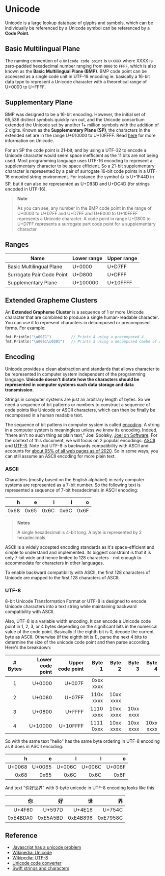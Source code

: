 # Unicode

Unicode is a large lookup database of glyphs and symbols, which can be individually be referenced by a Unicode symbol can be referenced by a **Code Point**.

## Basic Multilingual Plane

The naming convention of a `Unicode code point` is `U+XXXX` where XXXX is zero-padded hexadecimal number ranging from `0000` to `FFFF`, which is also known as the **Basic Multilingual Plane (BMP)**. BMP code point can be accessed as a single code unit in UTF-16 encoding ie. basically a 16-bit data type to represent a Unicode character with a theoretical range of U+0000 to U+FFFF.

## Supplementary Plane

BMP was designed to be a 16-bit encoding. However, the initial set of 65,536 distinct symbols quickly ran out, and the Unicode consortium extended the Unicode set by another 1+ million symbols with the addition of 2 digits. Known as the **Supplementary Plane (SP)**, the characters in the extended set are in the range U+010000 to U+10FFFF. Read [here](https://en.wikipedia.org/wiki/Unicode) for more information on Unicode.

For an SP the code point is 21-bit, and by using a UTF-32 to encode a Unicode character would seem space inefficient as the 11 bits are not being used. Most programming language uses UTF-16 encoding to represent a supplementary character to be space efficient. So a 21-bit supplementary character is represented by a pair of surrogate 16-bit code points in a UTF-16 encoded string environment. For instance the symbol 👍 is U+1F44D in SP, but it can also be represented as U+D83D and U+DC4D (for strings encoded in UTF-16).

> **Note**
>
> As you can see, any number in the BMP code point in the range of U+0000 to U+D7FF and U+D7FF and U+E000 to U+10FFFF represents a Unicode character. A code point in range U+D800 to U+D7FF represents a surrogate part code point for a supplementary character.

## Ranges

| Name                      | Lower range | Upper range |
|---------------------------|-------------|-------------|
| Basic Multilingual Plane  | U+0000      | U+D7FF      |
| Surrogate Pair Code Point | U+D800      | U+DFFF      |
| Supplementary Plane       | U+100000    | U+10FFFF    |

## Extended Grapheme Clusters

An **Extended Grapheme Cluster** is a sequence of 1 or more Unicode character that are combined to produce a single human-readable character. You can use it to represent characters in decomposed or precomposed forms. For example:

```go
fmt.Println("\u00E1")         // Prints á using a precomposed á
fmt.Println("\u0061\u0301")   // Prints á using a decomposed combo of a, ◌́
```

## Encoding

Unicode provides a clean abstraction and standards that allows character to be represented in computer system independent of the programming language. **Unicode doesn't dictate how the characters should be represented in computer systems such data storage and data transmission.**

Strings in computer systems are just an arbitrary length of bytes. So we need a sequence of bit patterns or numbers to construct a sequence of code points like Unicode or ASCII characters, which can then be finally be recomposed in a human readable text.

The sequence of bit pattens in computer system is called [encoding](https://en.wikipedia.org/wiki/Character_encoding). A string in a computer system is meaningless unless we know its encoding. Indeed, "there ain't no such thing as plain text," Joel Spolsky, [Joel on Software](https://www.joelonsoftware.com/2003/10/08/the-absolute-minimum-every-software-developer-absolutely-positively-must-know-about-unicode-and-character-sets-no-excuses/). For the context of this document, we will focus on 2 popular encodings: [ASCII]() and [UTF-8](https://en.wikipedia.org/wiki/UTF-8). Note that UTF-8 is backwards compatibility with ASCII and accounts for [about 95% of all web pages as of 2020](https://w3techs.com/technologies/cross/character_encoding/ranking). So in some ways, you can still assume an ASCII encoding for more plain text.

### ASCII

Characters (mostly based on the English alphabet) in early computer systems are represented as a 7-bit number. So the following text is represented a sequence of 7-bit hexadecimals in ASCII encoding:

|    h   |    e   |    l   |    l   |    o   |
|-------:|-------:|-------:|-------:|-------:|
| 0x68   | 0x65   | 0x6C   | 0x6C   | 0x6F   |

> **Notes**
>
> A single hexadecimal is 4-bit long. A byte is represented by 2 hexadecimals.

ASCII is a widely accepted encoding standards as it's space-efficient and simple to understand and implemented. Its biggest constraint is that it is only 7-bit wide and hence limited to 128 characters - not enough to accommodate for characters in other languages.

To enable backward compatibility with ASCII, the first 128 characters of Unicode are mapped to the first 128 characters of ASCII.

### UTF-8

8-bit Unicode Transformation Format or UTF-8 is designed to encode Unicode characters into a text string while maintaining backward compatibility with ASCII.

Also, UTF-8 is a variable width encoding. It can encode a Unicode code point in 1, 2, 3, or 4 bytes depending on the significant bits in the numerical value of the code point. Basically if the eighth bit is 0, decode the current byte as ASCII. Otherwise (if the eighth bit is 1), parse the next 4 bits to determine the size of the unicode code point and then parse according. Here's the breakdown:

| # Bytes | Lower code point | Upper code point | Byte 1    | Byte 2    | Byte 3    | Byte 4    |
|:-------:|-----------------:|-----------------:|----------:|----------:|----------:|----------:|
| 1       | U+0000           | U+007F           | 0xxx xxxx |           |           |           |
| 2       | U+0080           | U+07FF           | 110x xxxx | 10xx xxxx |           |           |
| 3       | U+0800           | U+FFFF           | 1110 xxxx | 10xx xxxx | 10xx xxxx |           |
| 4       | U+10000          | U+10FFFF         | 1111 0xxx | 10xx xxxx | 10xx xxxx | 10xx xxxx |

So with the same text "hello" has the same byte ordering in UTF-8 encoding as it does in ASCII encoding:

|    h   |    e   |    l   |    l   |    o   |
|-------:|-------:|-------:|-------:|-------:|
| U+0068 | U+0065 | U+006C | U+006C | U+006F |
| 0x68   | 0x65   | 0x6C   | 0x6C   | 0x6F   |

And text "你好世界" with 3-byte unicode in UTF-8 encoding looks like this:

|    你     |     好    |     世    |     界    |
|---------:|---------:|---------:|---------:|
| U+4F60   | U+597D   | U+4E16   | U+754C   |
| 0xE4BDA0 | 0xE5A5BD | 0xE4B896 | 0xE7958C |

## Reference

* [Javascript has a unicode problem](https://mathiasbynens.be/notes/javascript-unicode)
* [Wikipedia: Unicode](https://en.wikipedia.org/wiki/Unicode)
* [Wikipedia: UTF-8](https://en.wikipedia.org/wiki/UTF-8)
* [Unicode code converter](https://r12a.github.io/app-conversion/)
* [Swift strings and characters](https://docs.swift.org/swift-book/LanguageGuide/StringsAndCharacters.html)
